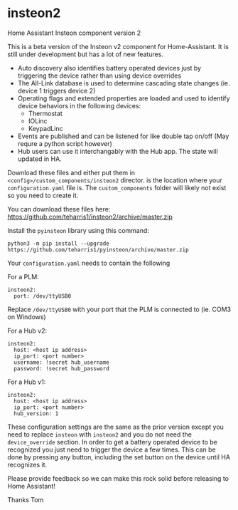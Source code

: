 # insteon2
Home Assistant Insteon component version 2

This is a beta version of the Insteon v2 component for Home-Assistant. It is still under development but has a lot 
of new features.

- Auto discovery also identifies battery operated devices just by triggering the device rather than using device overrides
- The All-Link database is used to determine cascading state changes (ie. device 1 triggers device 2)
- Operating flags and extended properties are loaded and used to identify device behaviors in the following devices:
  - Thermostat
  - IOLinc
  - KeypadLinc
- Events are published and can be listened for like double tap on/off (May requre a python script however)
- Hub users can use it interchangably with the Hub app. The state will updated in HA.

Download these files and either put them in `<config>/custom_components/insteon2` director. <config> is the location
where your `configuration.yaml` file is. The `custom_components` folder will likely not exist so you need to create it.

You can download these files here: https://github.com/teharris1/insteon2/archive/master.zip

Install the `pyinsteon` library using this command:
```
python3 -m pip install --upgrade https://github.com/teharris1/pyinsteon/archive/master.zip
```

Your `configuration.yaml` needs to contain the following 

For a PLM:
```
insteon2:
  port: /dev/ttyUSB0
```
Replace `/dev/ttyUSB0` with your port that the PLM is connected to (ie. COM3 on Windows)

For a Hub v2:
```
insteon2:
  host: <host ip address>
  ip_port: <port number>
  username: !secret hub_username
  password: !secret hub_password
```

For a Hub v1:
```
insteon2:
  host: <host ip address>
  ip_port: <port number>
  hub_version: 1
```

These configuration settings are the same as the prior version except you need to replace `insteon` with `insteon2` and you do not
need the `device_override` section. In order to get a battery operated device to be recognized you just need to trigger the device a
few times. This can be done by pressing any button, including the set button on the device until HA recognizes it.

Please provide feedback so we can make this rock solid before releasing to Home Assistant!

Thanks
Tom
